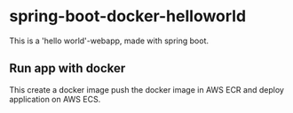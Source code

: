 # spring-boot-docker-helloworld
This is a 'hello world'-webapp, made with spring boot.

## Run app with docker

This create a docker image push the docker image in AWS ECR and deploy application on AWS ECS.
